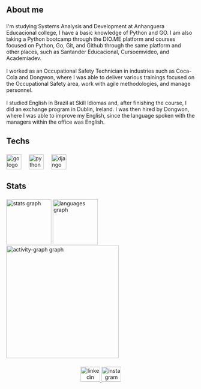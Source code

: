 <h2 align="left">About me</h2>

###

<p align="left">I'm studying Systems Analysis and Development at Anhanguera Educacional college, I have a basic knowledge of Python and GO. I am also taking a Python bootcamp through the DIO.ME platform and courses focused on Python, Go, Git, and Github through the same platform and other places, such as Santander Educacional, Cursoemvideo, and Academiadev.<br><br>I worked as an Occupational Safety Technician in industries such as Coca-Cola and Dongwon, where I was able to deliver various trainings focused on the Occupational Safety area, work with agile methodologies, and manage personnel.<br><br>I studied English in Brazil at Skill Idiomas and, after finishing the course, I did an exchange program in Dublin, Ireland. I was then hired by Dongwon, where I was able to improve my English, since the language spoken with the managers within the office was English.</p>

###

<h2 align="left">Techs</h2>

###

<div align="left">
  <img src="https://skillicons.dev/icons?i=go" height="40" alt="go logo"  />
  <img width="12" />
  <img src="https://skillicons.dev/icons?i=py" height="40" alt="python logo"  />
  <img width="12" />
  <img src="https://skillicons.dev/icons?i=django" height="40" alt="django logo"  />
</div>

###

<h2 align="left">Stats</h2>

###

<div align="left">
  <img src="https://github-readme-stats.vercel.app/api?username=maikssilva&hide_title=false&hide_rank=false&show_icons=true&include_all_commits=true&count_private=true&disable_animations=false&theme=codeSTACKr&locale=en&hide_border=false&order=1" height="120" alt="stats graph"  />
  <img src="https://github-readme-stats.vercel.app/api/top-langs?username=maikssilva&locale=en&hide_title=false&layout=compact&card_width=320&langs_count=5&theme=codeSTACKr&hide_border=false&order=2" height="120" alt="languages graph"  />
  <img src="https://github-readme-activity-graph.vercel.app/graph?username=maikssilva&radius=16&theme=noctis-minimus&area=true&order=5" height="300" alt="activity-graph graph"  />
</div>

###

<div align="center">
  <a href="https://www.linkedin.com/in/maikssouza/" target="_blank">
    <img src="https://raw.githubusercontent.com/maurodesouza/profile-readme-generator/master/src/assets/icons/social/linkedin/default.svg" width="52" height="40" alt="linkedin logo"  />
  </a>
  <a href="https://www.instagram.com/maikssouza/" target="_blank">
    <img src="https://raw.githubusercontent.com/maurodesouza/profile-readme-generator/master/src/assets/icons/social/instagram/default.svg" width="52" height="40" alt="instagram logo"  />
  </a>
</div>

###
